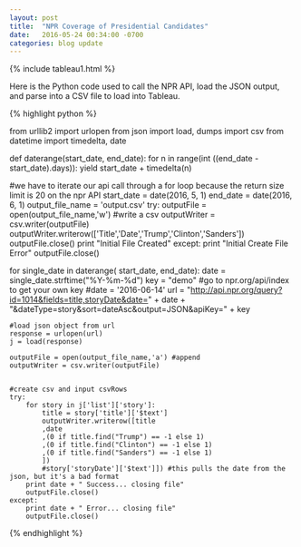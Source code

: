 ```yaml
---
layout: post
title:  "NPR Coverage of Presidential Candidates"
date:   2016-05-24 00:34:00 -0700
categories: blog update
---
```


{% include tableau1.html %}

Here is the Python code used to call the NPR API, load the JSON output, and parse into a CSV file to load into Tableau.

{% highlight python %}

from urllib2 import urlopen
from json import load, dumps
import csv
from datetime import timedelta, date

def daterange(start_date, end_date):
    for n in range(int ((end_date - start_date).days)):
        yield start_date + timedelta(n)

#we have to iterate our api call through a for loop because the return size limit is 20 on the npr API
start_date = date(2016, 5, 1)
end_date = date(2016, 6, 1)
output_file_name = 'output.csv'
try:
    outputFile = open(output_file_name,'w') #write a csv
    outputWriter = csv.writer(outputFile)
    outputWriter.writerow(['Title','Date','Trump','Clinton','Sanders']) 
    outputFile.close()
    print "Initial File Created"
except:
    print "Initial Create File Error"
    outputFile.close()

for single_date in daterange( start_date, end_date):
	date = single_date.strftime("%Y-%m-%d")
	key = "demo" #go to npr.org/api/index to get your own key
	#date = '2016-06-14'
	url = "http://api.npr.org/query?id=1014&fields=title,storyDate&date=" + date + "&dateType=story&sort=dateAsc&output=JSON&apiKey=" + key


	#load json object from url
	response = urlopen(url)
	j = load(response)

	outputFile = open(output_file_name,'a') #append
	outputWriter = csv.writer(outputFile)	


	#create csv and input csvRows 
	try:
	    for story in j['list']['story']:
	        title = story['title']['$text']
	        outputWriter.writerow([title
	        ,date
			,(0 if title.find("Trump") == -1 else 1)
			,(0 if title.find("Clinton") == -1 else 1)
			,(0 if title.find("Sanders") == -1 else 1)
			])
			#story['storyDate']['$text']]) #this pulls the date from the json, but it's a bad format
	    print date + " Success... closing file"
	    outputFile.close()
	except:
	    print date + " Error... closing file"
	    outputFile.close()
	    
{% endhighlight %}


